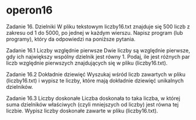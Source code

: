# operon16
Zadanie 16. Dzielniki
W pliku tekstowym liczby16.txt znajduje się 500 liczb z zakresu od 1 do 5000, po jednej w każdym wierszu. Napisz program (lub programy), który da odpowiedzi na poniższe pytania.

Zadanie 16.1 Liczby względnie pierwsze
Dwie liczby są względnie pierwsze, gdy ich największy wspólny dzielnik jest równy 1. Podaj, ile jest różnych par liczb względnie pierwszych znajdujących się w pliku (liczby16.txt).

Zadanie 16.2 Dokładnie dziewięć
Wyszukaj wśród liczb zawartych w pliku (liczby16.txt) i wypisz te liczby, które mają dokładnie dziewięć unikalnych dzielników.

Zadanie 16.3 Liczby doskonałe
Liczba doskonała to taka liczba, w której suma dzielników właściwych (czyli mniejszych od liczby) jest równa tej liczbie. Wypisz liczby doskonałe zawarte w pliku (liczby16.txt).
